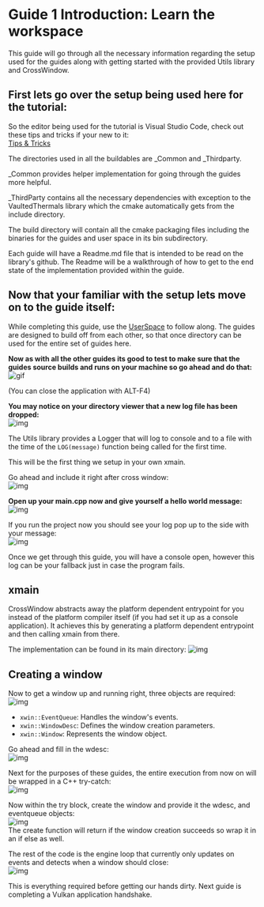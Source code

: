 # Guide 1 Introduction: Learn the workspace

This guide will go through all the necessary information regarding the setup used for the guides along with getting started with the provided Utils library and CrossWindow.

## First lets go over the setup being used here for the tutorial:  

So the editor being used for the tutorial is Visual Studio Code, check out these tips and tricks if your new to it:   
[Tips & Tricks](https://code.visualstudio.com/docs/getstarted/tips-and-tricks)

The directories used in all the buildables are _Common and _Thirdparty. 

_Common provides helper implementation for going through the guides more helpful.

_ThirdParty contains all the necessary dependencies with exception to the VaultedThermals library which the cmake automatically gets from the include directory.

The build directory will contain all the cmake packaging files including the binaries for the guides and user space in its bin subdirectory.

Each guide will have a Readme.md file that is intended to be read on the library's github. The Readme will be a walkthrough of how to get to the end state of the implementation provided within the guide. 

## Now that your familiar with the setup lets move on to the guide itself: ##

While completing this guide, use the [UserSpace](https://github.com/Ed94/VaultedThermals/tree/master/guides/UserSpace) to follow along. The guides are designed to build off from each other, so that once directory can be used for the entire set of guides here.

**Now as with all the other guides its good to test to make sure that the guides source builds and runs on your machine so go ahead and do that:**   
![gif](https://i.imgur.com/8clt5Xh.gif)

(You can close the application with ALT-F4)

**You may notice on your directory viewer that a new log file has been dropped:**   
![img](https://i.imgur.com/AK4rT3K.png)

The Utils library provides a Logger that will log to console and to a file with the time of the `LOG(message)` function being called for the first time.

This will be the first thing we setup in your own xmain.

Go ahead and include it right after cross window:   
![img](https://i.imgur.com/QvHD9hg.png)

**Open up your main.cpp now and give yourself a hello world message:**   
![img](https://i.imgur.com/Ug9XuFy.png)

If you run the project now you should see your log pop up to the side with your message:   
![img](https://i.imgur.com/O1ATSca.png)

Once we get through this guide, you will have a console open, however this log can be your fallback just in case the program fails.

## xmain

CrossWindow abstracts away the platform dependent entrypoint for you instead of the platform compiler itself (if you had set it up as a console application). It achieves this by generating a platform dependent entrypoint and then calling xmain from there.

The implementation can be found in its main directory:
![img](https://i.imgur.com/dzAsDkD.png)

## Creating a window

Now to get a window up and running right, three objects are required:   
![img](https://i.imgur.com/bB4gWvo.png)   
- `xwin::EventQueue`: Handles the window's events.
- `xwin::WindowDesc`: Defines the window creation parameters.
- `xwin::Window`: Represents the window object.

Go ahead and fill in the wdesc:   
![img](https://i.imgur.com/9vHInNf.png)

Next for the purposes of these guides, the entire execution from now on will be wrapped in a C++ try-catch:   
![img](https://i.imgur.com/O9xrE0z.png)

Now within the try block, create the window and provide it the wdesc, and eventqueue objects:   
![img](https://i.imgur.com/86mPYdf.png)   
The create function will return if the window creation succeeds so wrap it in an if else as well.

The rest of the code is the engine loop that currently only updates on events and detects when a window should close:   
![img](https://i.imgur.com/tdUT8fS.png)

This is everything required before getting our hands dirty. Next guide is completing a Vulkan application handshake.